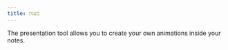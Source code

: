 ```yaml
---
title: מצגת
---
```


The presentation tool allows you to create your own animations inside your notes.
